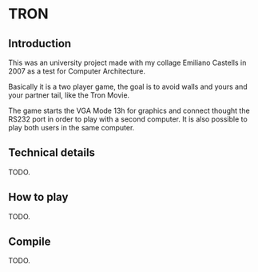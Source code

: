 # TRON

## Introduction

This was an university project made with my collage Emiliano Castells in 2007
as a test for Computer Architecture.

Basically it is a two player game, the goal is to avoid walls and yours and
your partner tail, like the Tron Movie.

The game starts the VGA Mode 13h for graphics and connect thought the RS232
port in order to play with a second computer. It is also possible to play both
users in the same computer.

## Technical details

TODO.

## How to play

TODO.

## Compile

TODO.
